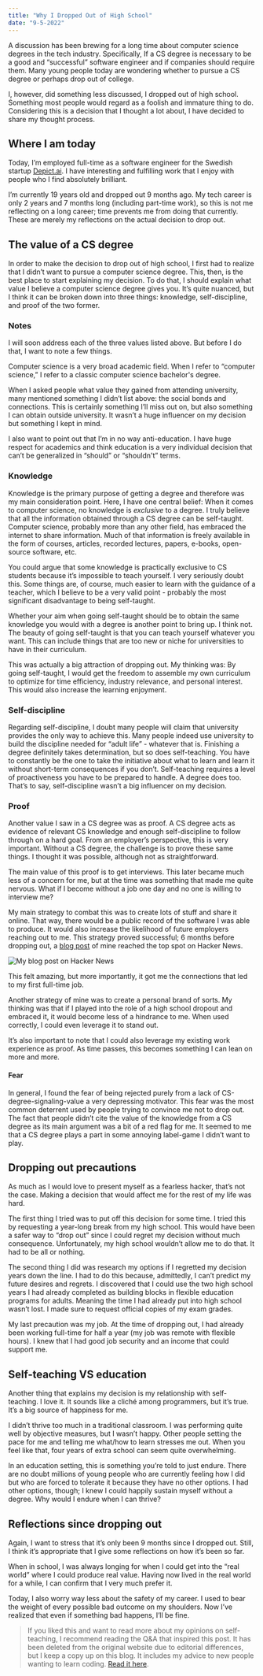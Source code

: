 ```yaml
---
title: "Why I Dropped Out of High School"
date: "9-5-2022"
---
```


A discussion has been brewing for a long time about computer science degrees in the tech industry. Specifically, If a CS degree is necessary to be a good and “successful” software engineer and if companies should require them. Many young people today are wondering whether to pursue a CS degree or perhaps drop out of college.

I, however, did something less discussed, I dropped out of high school. Something most people would regard as a foolish and immature thing to do. Considering this is a decision that I thought a lot about, I have decided to share my thought process.

## Where I am today

Today, I’m employed full-time as a software engineer for the Swedish startup [Depict.ai](https://Depict.ai). I have interesting and fulfilling work that I enjoy with people who I find absolutely brilliant.

I’m currently 19 years old and dropped out 9 months ago. My tech career is only 2 years and 7 months long (including part-time work), so this is not me reflecting on a long career; time prevents me from doing that currently. These are merely my reflections on the actual decision to drop out.

## The value of a CS degree

In order to make the decision to drop out of high school, I first had to realize that I didn’t want to pursue a computer science degree. This, then, is the best place to start explaining my decision. To do that, I should explain what value I believe a computer science degree gives you. It’s quite nuanced, but I think it can be broken down into three things: knowledge, self-discipline, and proof of the two former.

### Notes

I will soon address each of the three values listed above. But before I do that, I want to note a few things.

Computer science is a very broad academic field. When I refer to “computer science,” I refer to a classic computer science bachelor's degree.

When I asked people what value they gained from attending university, many mentioned something I didn’t list above: the social bonds and connections. This is certainly something I’ll miss out on, but also something I can obtain outside university. It wasn’t a huge influencer on my decision but something I kept in mind.

I also want to point out that I’m in no way anti-education. I have huge respect for academics and think education is a very individual decision that can’t be generalized in “should” or “shouldn't” terms.

### Knowledge

Knowledge is the primary purpose of getting a degree and therefore was my main consideration point. Here, I have one central belief: When it comes to computer science, no knowledge is *exclusive* to a degree. I truly believe that all the information obtained through a CS degree can be self-taught. Computer science, probably more than any other field, has embraced the internet to share information. Much of that information is freely available in the form of courses, articles, recorded lectures, papers, e-books, open-source software, etc.

You could argue that some knowledge is practically exclusive to CS students because it’s impossible to teach yourself. I very seriously doubt this. Some things are, of course, much easier to learn with the guidance of a teacher, which I believe to be a very valid point - probably the most significant disadvantage to being self-taught.

Whether your aim when going self-taught should be to obtain the same knowledge you would with a degree is another point to bring up. I think not. The beauty of going self-taught is that you can teach yourself whatever you want. This can include things that are too new or niche for universities to have in their curriculum.

This was actually a big attraction of dropping out. My thinking was: By going self-taught, I would get the freedom to assemble my own curriculum to optimize for time efficiency, industry relevance, and personal interest. This would also increase the learning enjoyment.

### Self-discipline

Regarding self-discipline, I doubt many people will claim that university provides the only way to achieve this. Many people indeed use university to build the discipline needed for “adult life” - whatever that is. Finishing a degree definitely takes determination, but so does self-teaching. You have to constantly be the one to take the initiative about what to learn and learn it without short-term consequences if you don’t. Self-teaching requires a level of proactiveness you have to be prepared to handle. A degree does too. That’s to say, self-discipline wasn’t a big influencer on my decision.

### Proof

Another value I saw in a CS degree was as proof. A CS degree acts as evidence of relevant CS knowledge and enough self-discipline to follow through on a hard goal. From an employer’s perspective, this is very important. Without a CS degree, the challenge is to prove these same things. I thought it was possible, although not as straightforward.

The main value of this proof is to get interviews. This later became much less of a concern for me, but at the time was something that made me quite nervous. What if I become without a job one day and no one is willing to interview me?

My main strategy to combat this was to create lots of stuff and share it online. That way, there would be a public record of the software I was able to produce. It would also increase the likelihood of future employers reaching out to me. This strategy proved successful; 6 months before dropping out, a [blog post](https://carltheperson.com/posts/10-things-linux/) of mine reached the top spot on Hacker News.

<img src="/images/dropout-qna/hn.jpg" alt="My blog post on Hacker News" style="max-width: 375px">

This felt amazing, but more importantly, it got me the connections that led to my first full-time job. 

Another strategy of mine was to create a personal brand of sorts. My thinking was that if I played into the role of a high school dropout and embraced it, it would become less of a hindrance to me. When used correctly, I could even leverage it to stand out.

It’s also important to note that I could also leverage my existing work experience as proof. As time passes, this becomes something I can lean on more and more.

#### Fear

In general, I found the fear of being rejected purely from a lack of CS-degree-signaling-value a very depressing motivator. This fear was the most common deterrent used by people trying to convince me not to drop out. The fact that people didn’t cite the value of the knowledge from a CS degree as its main argument was a bit of a red flag for me. It seemed to me that a CS degree plays a part in some annoying label-game I didn’t want to play.

## Dropping out precautions

As much as I would love to present myself as a fearless hacker, that’s not the case. Making a decision that would affect me for the rest of my life was hard.

The first thing I tried was to put off this decision for some time. I tried this by requesting a year-long break from my high school. This would have been a safer way to “drop out” since I could regret my decision without much consequence. Unfortunately, my high school wouldn’t allow me to do that. It had to be all or nothing.

The second thing I did was research my options if I regretted my decision years down the line. I had to do this because, admittedly, I can’t predict my future desires and regrets. I discovered that I could use the two high school years I had already completed as building blocks in flexible education programs for adults. Meaning the time I had already put into high school wasn’t lost. I made sure to request official copies of my exam grades.

My last precaution was my job. At the time of dropping out, I had already been working full-time for half a year (my job was remote with flexible hours). I knew that I had good job security and an income that could support me. 

## Self-teaching VS education

Another thing that explains my decision is my relationship with self-teaching. I love it. It sounds like a cliché among programmers, but it’s true. It’s a big source of happiness for me.

I didn’t thrive too much in a traditional classroom. I was performing quite well by objective measures, but I wasn’t happy. Other people setting the pace for me and telling me what/how to learn stresses me out. When you feel like that, four years of extra school can seem quite overwhelming.

In an education setting, this is something you’re told to just endure. There are no doubt millions of young people who are currently feeling how I did but who are forced to tolerate it because they have no other options. I had other options, though; I knew I could happily sustain myself without a degree. Why would I endure when I can thrive?

## Reflections since dropping out

Again, I want to stress that it’s only been 9 months since I dropped out. Still, I think it’s appropriate that I give some reflections on how it’s been so far.

When in school, I was always longing for when I could get into the “real world” where I could produce real value. Having now lived in the real world for a while, I can confirm that I very much prefer it.

Today, I also worry way less about the safety of my career. I used to bear the weight of every possible bad outcome on my shoulders. Now I’ve realized that even if something bad happens, I’ll be fine.

> If you liked this and want to read more about my opinions on self-teaching, I recommend reading the Q&A that inspired this post. It has been deleted from the original website due to editorial differences, but I keep a copy up on this blog. It includes my advice to new people wanting to learn coding. [Read it here](/posts/dropout-qna).
>